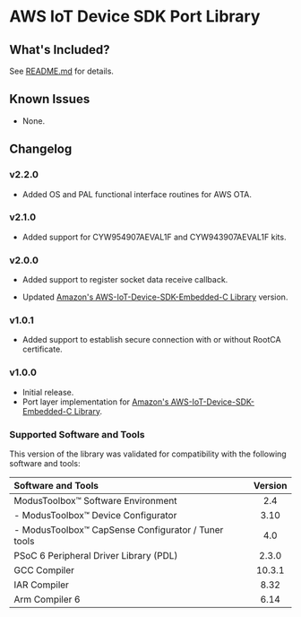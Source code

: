 # AWS IoT Device SDK Port Library

## What's Included?

See [README.md](./README.md) for details.

## Known Issues

- None.

## Changelog
### v2.2.0
- Added OS and PAL functional interface routines for AWS OTA.

### v2.1.0
- Added support for CYW954907AEVAL1F and CYW943907AEVAL1F kits.

### v2.0.0

- Added support to register socket data receive callback.

- Updated [Amazon's AWS-IoT-Device-SDK-Embedded-C Library](https://github.com/aws/aws-iot-device-sdk-embedded-C/tree/202103.00) version.

### v1.0.1

- Added support to establish secure connection with or without RootCA certificate.

### v1.0.0

- Initial release.
- Port layer implementation for [Amazon's AWS-IoT-Device-SDK-Embedded-C Library](https://github.com/aws/aws-iot-device-sdk-embedded-C/tree/202011.00).

### Supported Software and Tools

This version of the library was validated for compatibility with the following software and tools:

| Software and Tools                                        | Version |
| :---                                                      | :----:  |
| ModusToolbox&trade; Software Environment                  | 2.4     |
| - ModusToolbox&trade; Device Configurator                 | 3.10    |
| - ModusToolbox&trade; CapSense Configurator / Tuner tools | 4.0     |
| PSoC 6 Peripheral Driver Library (PDL)                    | 2.3.0   |
| GCC Compiler                                              | 10.3.1  |
| IAR Compiler                                              | 8.32    |
| Arm Compiler 6                                            | 6.14    |
